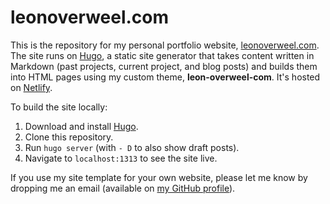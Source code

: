 # leonoverweel.com

This is the repository for my personal portfolio website, [leonoverweel.com](https://leonoverweel.com). The site runs on [Hugo](https://gohugo.io/), a static site generator that takes content written in Markdown (past projects, current project, and blog posts) and builds them into HTML pages using my custom theme, **leon-overweel-com**. It's hosted on [Netlify](https://www.netlify.com/).

To build the site locally:

1. Download and install [Hugo](https://gohugo.io/getting-started/installing).
1. Clone this repository.
1. Run `hugo server` (with `- D` to also show draft posts).
1. Navigate to `localhost:1313` to see the site live.

If you use my site template for your own website, please let me know by dropping me an email (available on [my GitHub profile](https://github.com/leonoverweel)).
